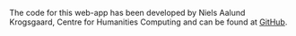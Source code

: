 The code for this web-app has been developed by Niels Aalund Krogsgaard, Centre for Humanities Computing and can be found at <a href="https://github.com/centre-for-humanities-computing/robusta_webapp" target="_blank">GitHub</a>.
